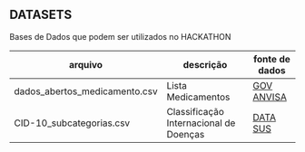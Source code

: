 ## DATASETS

Bases de Dados que podem ser utilizados no HACKATHON


| arquivo | descrição | fonte de dados |
| -- | -- | -- |
| dados_abertos_medicamento.csv | Lista Medicamentos | [GOV ANVISA](https://dados.gov.br/dados/conjuntos-dados/medicamentos-registrados-no-brasil) |
| CID-10_subcategorias.csv | Classificação Internacional de Doenças |  [DATA SUS](http://www2.datasus.gov.br/cid10/V2008/download.htm) |

